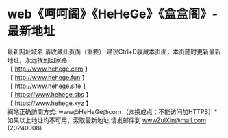 # web《呵呵阁》《HeHeGe》《盒盒阁》-最新地址
最新网址域名
请收藏此页面（重要） 建议Ctrl+D收藏本页面，本页随时更新最新地址，永远找到回家路
<br>
【 http://www.hehege.cam 】
<br>
【 http://www.hehege.fun 】
<br>
【 http://www.hehege.site 】
<br>
【 https://www.hehege.sbs 】
<br>
【 https://www.hehege.xyz 】
<br>
網站正确訪問方式: www@HeHeGe@com （@换成点；不能访问加HTTPS）*
<br>
如果以上地址均不可用，索取最新地址,请发邮件到 wwwZuiXin@mail.com  
{20240008}
